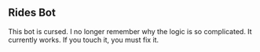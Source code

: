 ## Rides Bot

This bot is cursed.
I no longer remember why the logic is so complicated.
It currently works. If you touch it, you must fix it.
